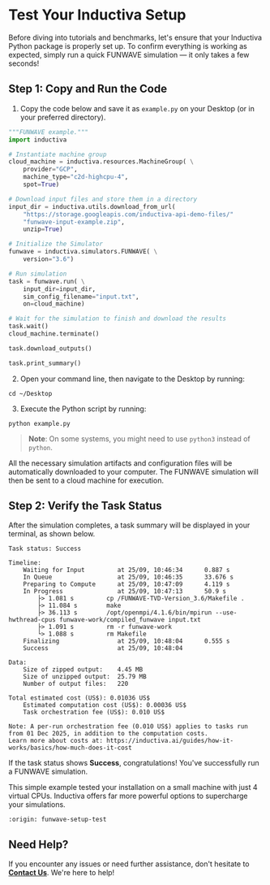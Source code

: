 # Test Your Inductiva Setup
Before diving into tutorials and benchmarks, let's ensure that your Inductiva Python package is properly set up. To confirm everything is working as expected, simply run a quick FUNWAVE simulation — it only takes a few seconds!

## Step 1: Copy and Run the Code

1. Copy the code below and save it as `example.py` on your Desktop (or in your preferred directory).

```python
"""FUNWAVE example."""
import inductiva

# Instantiate machine group
cloud_machine = inductiva.resources.MachineGroup( \
    provider="GCP",
    machine_type="c2d-highcpu-4",
    spot=True)

# Download input files and store them in a directory
input_dir = inductiva.utils.download_from_url(
    "https://storage.googleapis.com/inductiva-api-demo-files/"
    "funwave-input-example.zip",
    unzip=True)

# Initialize the Simulator
funwave = inductiva.simulators.FUNWAVE( \
    version="3.6")

# Run simulation
task = funwave.run( \
    input_dir=input_dir,
    sim_config_filename="input.txt",
    on=cloud_machine)

# Wait for the simulation to finish and download the results
task.wait()
cloud_machine.terminate()

task.download_outputs()

task.print_summary()
```

2. Open your command line, then navigate to the Desktop by running:

```
cd ~/Desktop
```

3. Execute the Python script by running:

```
python example.py
```

> **Note**: On some systems, you might need to use `python3` instead of `python`.

All the necessary simulation artifacts and configuration files will be automatically downloaded to your computer. The FUNWAVE simulation will then be sent to a cloud machine for execution.

## Step 2: Verify the Task Status
After the simulation completes, a task summary will be displayed in your terminal, as shown below.

```
Task status: Success

Timeline:
	Waiting for Input         at 25/09, 10:46:34      0.887 s
	In Queue                  at 25/09, 10:46:35      33.676 s
	Preparing to Compute      at 25/09, 10:47:09      4.119 s
	In Progress               at 25/09, 10:47:13      50.9 s
		├> 1.081 s         cp /FUNWAVE-TVD-Version_3.6/Makefile .
		├> 11.084 s        make
		├> 36.113 s        /opt/openmpi/4.1.6/bin/mpirun --use-hwthread-cpus funwave-work/compiled_funwave input.txt
		├> 1.091 s         rm -r funwave-work
		└> 1.088 s         rm Makefile
	Finalizing                at 25/09, 10:48:04      0.555 s
	Success                   at 25/09, 10:48:04

Data:
	Size of zipped output:    4.45 MB
	Size of unzipped output:  25.79 MB
	Number of output files:   220

Total estimated cost (US$): 0.01036 US$
	Estimated computation cost (US$): 0.00036 US$
	Task orchestration fee (US$): 0.010 US$

Note: A per-run orchestration fee (0.010 US$) applies to tasks run from 01 Dec 2025, in addition to the computation costs.
Learn more about costs at: https://inductiva.ai/guides/how-it-works/basics/how-much-does-it-cost
```

If the task status shows **Success**, congratulations! You've successfully run a FUNWAVE simulation.

This simple example tested your installation on a small machine with just 4 virtual CPUs. Inductiva offers far more powerful options to supercharge your simulations.

```{banner_small}
:origin: funwave-setup-test
```

## Need Help?
If you encounter any issues or need further assistance, don't hesitate to [**Contact Us**](mailto:support@inductiva.ai). We're here to help!







